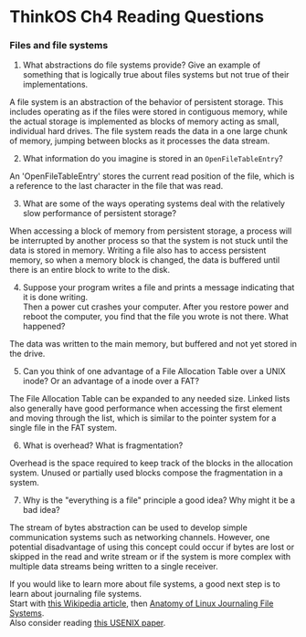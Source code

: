 # ThinkOS Ch4 Reading Questions

### Files and file systems

1) What abstractions do file systems provide?  Give an example of something that is logically 
true about files systems but not true of their implementations.

A file system is an abstraction of the behavior of persistent storage.  This includes operating as if the files were stored in contiguous memory, while the actual storage is implemented as blocks of memory acting as small, individual hard drives.  The file system reads the data in a one large chunk of memory, jumping between blocks as it processes the data stream.

2) What information do you imagine is stored in an `OpenFileTableEntry`?

An 'OpenFileTableEntry' stores the current read position of the file, which is a reference to the last character in the file that was read.

3) What are some of the ways operating systems deal with the relatively slow performance of persistent storage?

When accessing a block of memory from persistent storage, a process will be interrupted by another process so that the system is not stuck until the data is stored in memory.  Writing a file also has to access persistent memory, so when a memory block is changed, the data is buffered until there is an entire block to write to the disk.

4) Suppose your program writes a file and prints a message indicating that it is done writing.  
Then a power cut crashes your computer.  After you restore power and reboot the computer, you find that the 
file you wrote is not there.  What happened?

The data was written to the main memory, but buffered and not yet stored in the drive.

5) Can you think of one advantage of a File Allocation Table over a UNIX inode?  Or an advantage of a inode over a FAT?

The File Allocation Table can be expanded to any needed size.  Linked lists also generally have good performance when accessing the first element and moving through the list, which is similar to the pointer system for a single file in the FAT system.

6) What is overhead?  What is fragmentation?

Overhead is the space required to keep track of the blocks in the allocation system.  Unused or partially used blocks compose the fragmentation in a system.

7) Why is the "everything is a file" principle a good idea?  Why might it be a bad idea?

The stream of bytes abstraction can be used to develop simple communication systems such as networking channels.  However, one potential disadvantage of using this concept could occur if bytes are lost or skipped in the read and write stream or if the system is more complex with multiple data streams being written to a single receiver.

If you would like to learn more about file systems, a good next step is to learn about journaling file systems.  
Start with [this Wikipedia article](https://en.wikipedia.org/wiki/Journaling_file_system), then 
[Anatomy of Linux Journaling File Systems](http://www.ibm.com/developerworks/library/l-journaling-filesystems/index.html).  
Also consider reading [this USENIX paper](https://www.usenix.org/legacy/event/usenix05/tech/general/full_papers/prabhakaran/prabhakaran.pdf).